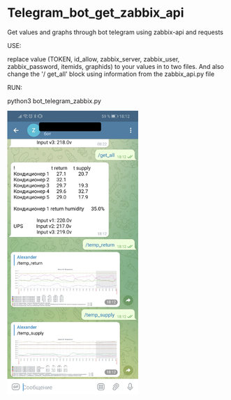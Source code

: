 # Telegram_bot_get_zabbix_api

Get values and graphs through bot telegram using zabbix-api and requests

USE:

replace value (TOKEN, id_allow, zabbix_server, zabbix_user, zabbix_password, itemids, graphids) to your values in to two files.
And also change the '/ get_all' block using information from the zabbix_api.py file

RUN:

python3 bot_telegram_zabbix.py


<img src="https://github.com/tetesh/Telegram_bot_get_zabbix_api/blob/main/screenshot_bot_zabbix.jpg" width=300 align=left>


